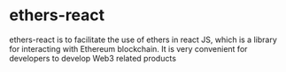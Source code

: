 # ethers-react
ethers-react is to facilitate the use of ethers in react JS, which is a library for interacting with Ethereum blockchain. It is very convenient for developers to develop Web3 related products
